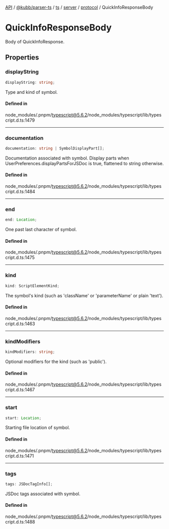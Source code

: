 [API](../../../../../../../../../packages.md) / [@kubb/parser-ts](../../../../../../../index.md) / [ts](../../../../../index.md) / [server](../../../index.md) / [protocol](../index.md) / QuickInfoResponseBody

# QuickInfoResponseBody

Body of QuickInfoResponse.

## Properties

### displayString

```ts
displayString: string;
```

Type and kind of symbol.

#### Defined in

node\_modules/.pnpm/typescript@5.6.2/node\_modules/typescript/lib/typescript.d.ts:1479

***

### documentation

```ts
documentation: string | SymbolDisplayPart[];
```

Documentation associated with symbol.
Display parts when UserPreferences.displayPartsForJSDoc is true, flattened to string otherwise.

#### Defined in

node\_modules/.pnpm/typescript@5.6.2/node\_modules/typescript/lib/typescript.d.ts:1484

***

### end

```ts
end: Location;
```

One past last character of symbol.

#### Defined in

node\_modules/.pnpm/typescript@5.6.2/node\_modules/typescript/lib/typescript.d.ts:1475

***

### kind

```ts
kind: ScriptElementKind;
```

The symbol's kind (such as 'className' or 'parameterName' or plain 'text').

#### Defined in

node\_modules/.pnpm/typescript@5.6.2/node\_modules/typescript/lib/typescript.d.ts:1463

***

### kindModifiers

```ts
kindModifiers: string;
```

Optional modifiers for the kind (such as 'public').

#### Defined in

node\_modules/.pnpm/typescript@5.6.2/node\_modules/typescript/lib/typescript.d.ts:1467

***

### start

```ts
start: Location;
```

Starting file location of symbol.

#### Defined in

node\_modules/.pnpm/typescript@5.6.2/node\_modules/typescript/lib/typescript.d.ts:1471

***

### tags

```ts
tags: JSDocTagInfo[];
```

JSDoc tags associated with symbol.

#### Defined in

node\_modules/.pnpm/typescript@5.6.2/node\_modules/typescript/lib/typescript.d.ts:1488
